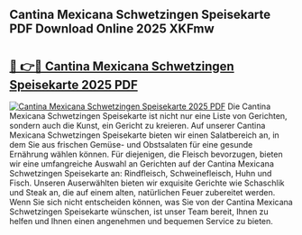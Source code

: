 ## Cantina Mexicana Schwetzingen Speisekarte PDF Download Online 2025 XKFmw

# <h2><a href="http://gcct17.nevu.top/?p=Cantina+Mexicana+Schwetzingen+Speisekarte">🔗 👉🔴 Cantina Mexicana Schwetzingen Speisekarte 2025 PDF</a></h2>

[![Cantina Mexicana Schwetzingen Speisekarte 2025 PDF](https://i.imgur.com/dBaPXMq.png)](http://gcct17.nevu.top/?p=Cantina+Mexicana+Schwetzingen+Speisekarte)
Die Cantina Mexicana Schwetzingen Speisekarte ist nicht nur eine Liste von Gerichten, sondern auch die Kunst, ein Gericht zu kreieren. Auf unserer Cantina Mexicana Schwetzingen Speisekarte bieten wir einen Salatbereich an, in dem Sie aus frischen Gemüse- und Obstsalaten für eine gesunde Ernährung wählen können. Für diejenigen, die Fleisch bevorzugen, bieten wir eine umfangreiche Auswahl an Gerichten auf der Cantina Mexicana Schwetzingen Speisekarte an: Rindfleisch, Schweinefleisch, Huhn und Fisch. Unseren Auserwählten bieten wir exquisite Gerichte wie Schaschlik und Steak an, die auf einem alten, natürlichen Feuer zubereitet werden. Wenn Sie sich nicht entscheiden können, was Sie von der Cantina Mexicana Schwetzingen Speisekarte wünschen, ist unser Team bereit, Ihnen zu helfen und Ihnen einen angenehmen und bequemen Service zu bieten.
